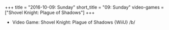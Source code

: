 +++
title = "2016-10-09: Sunday"
short_title = "09: Sunday"
video-games = ["Shovel Knight: Plague of Shadows"]
+++


* Video Game: Shovel Knight: Plague of Shadows {WiiU} /b/